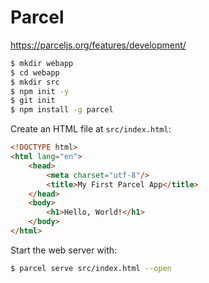 Parcel
======

https://parceljs.org/features/development/

```bash
$ mkdir webapp
$ cd webapp
$ mkdir src
$ npm init -y
$ git init
$ npm install -g parcel
```

Create an HTML file at `src/index.html`:

```html
<!DOCTYPE html>
<html lang="en">
	<head>
		<meta charset="utf-8"/>
		<title>My First Parcel App</title>
	</head>
	<body>
		<h1>Hello, World!</h1>
	</body>
</html>
```

Start the web server with:

```bash
$ parcel serve src/index.html --open
```

